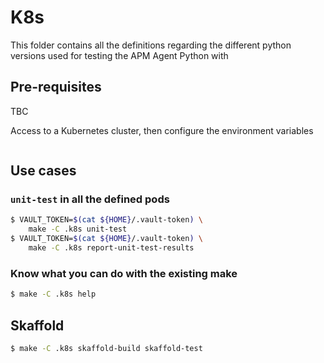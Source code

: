 # K8s

This folder contains all the definitions regarding the different python versions used for
testing the APM Agent Python with

## Pre-requisites

TBC

Access to a Kubernetes cluster, then configure the environment variables

```bash

```

## Use cases

### `unit-test` in all the defined pods

```bash
$ VAULT_TOKEN=$(cat ${HOME}/.vault-token) \
    make -C .k8s unit-test
$ VAULT_TOKEN=$(cat ${HOME}/.vault-token) \
    make -C .k8s report-unit-test-results
```

### Know what you can do with the existing make

```bash
$ make -C .k8s help
```

## Skaffold

```bash
$ make -C .k8s skaffold-build skaffold-test
```
